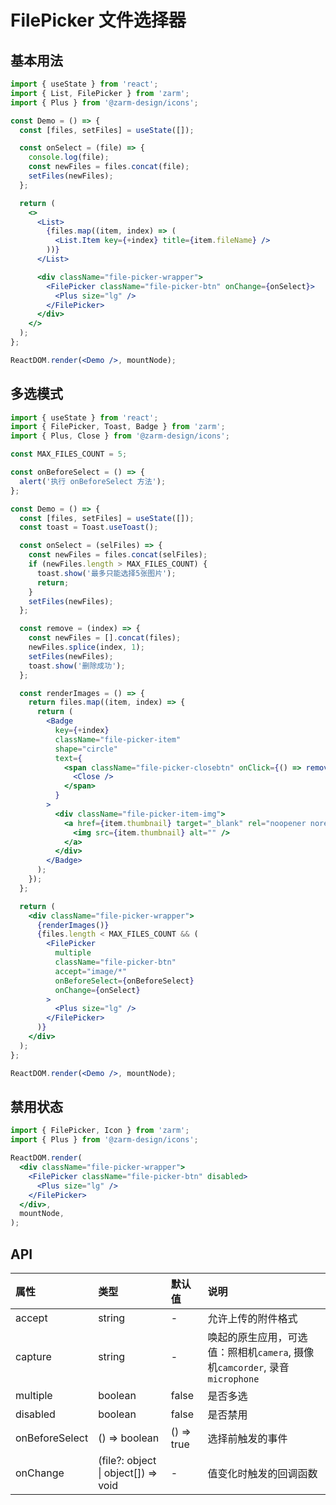 # FilePicker 文件选择器

## 基本用法

```jsx
import { useState } from 'react';
import { List, FilePicker } from 'zarm';
import { Plus } from '@zarm-design/icons';

const Demo = () => {
  const [files, setFiles] = useState([]);

  const onSelect = (file) => {
    console.log(file);
    const newFiles = files.concat(file);
    setFiles(newFiles);
  };

  return (
    <>
      <List>
        {files.map((item, index) => (
          <List.Item key={+index} title={item.fileName} />
        ))}
      </List>

      <div className="file-picker-wrapper">
        <FilePicker className="file-picker-btn" onChange={onSelect}>
          <Plus size="lg" />
        </FilePicker>
      </div>
    </>
  );
};

ReactDOM.render(<Demo />, mountNode);
```

## 多选模式

```jsx
import { useState } from 'react';
import { FilePicker, Toast, Badge } from 'zarm';
import { Plus, Close } from '@zarm-design/icons';

const MAX_FILES_COUNT = 5;

const onBeforeSelect = () => {
  alert('执行 onBeforeSelect 方法');
};

const Demo = () => {
  const [files, setFiles] = useState([]);
  const toast = Toast.useToast();

  const onSelect = (selFiles) => {
    const newFiles = files.concat(selFiles);
    if (newFiles.length > MAX_FILES_COUNT) {
      toast.show('最多只能选择5张图片');
      return;
    }
    setFiles(newFiles);
  };

  const remove = (index) => {
    const newFiles = [].concat(files);
    newFiles.splice(index, 1);
    setFiles(newFiles);
    toast.show('删除成功');
  };

  const renderImages = () => {
    return files.map((item, index) => {
      return (
        <Badge
          key={+index}
          className="file-picker-item"
          shape="circle"
          text={
            <span className="file-picker-closebtn" onClick={() => remove(index)}>
              <Close />
            </span>
          }
        >
          <div className="file-picker-item-img">
            <a href={item.thumbnail} target="_blank" rel="noopener noreferrer">
              <img src={item.thumbnail} alt="" />
            </a>
          </div>
        </Badge>
      );
    });
  };

  return (
    <div className="file-picker-wrapper">
      {renderImages()}
      {files.length < MAX_FILES_COUNT && (
        <FilePicker
          multiple
          className="file-picker-btn"
          accept="image/*"
          onBeforeSelect={onBeforeSelect}
          onChange={onSelect}
        >
          <Plus size="lg" />
        </FilePicker>
      )}
    </div>
  );
};

ReactDOM.render(<Demo />, mountNode);
```

## 禁用状态

```jsx
import { FilePicker, Icon } from 'zarm';
import { Plus } from '@zarm-design/icons';

ReactDOM.render(
  <div className="file-picker-wrapper">
    <FilePicker className="file-picker-btn" disabled>
      <Plus size="lg" />
    </FilePicker>
  </div>,
  mountNode,
);
```

## API

| 属性           | 类型                                | 默认值     | 说明                                                                        |
| :------------- | :---------------------------------- | :--------- | :-------------------------------------------------------------------------- |
| accept         | string                              | -          | 允许上传的附件格式                                                          |
| capture        | string                              | -          | 唤起的原生应用，可选值：照相机`camera`, 摄像机`camcorder`, 录音`microphone` |
| multiple       | boolean                             | false      | 是否多选                                                                    |
| disabled       | boolean                             | false      | 是否禁用                                                                    |
| onBeforeSelect | () => boolean                       | () => true | 选择前触发的事件                                                            |
| onChange       | (file?: object \| object[]) => void | -          | 值变化时触发的回调函数                                                      |
